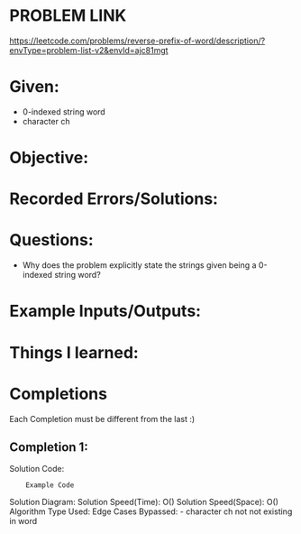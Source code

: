 # PROBLEM LINK
https://leetcode.com/problems/reverse-prefix-of-word/description/?envType=problem-list-v2&envId=ajc81mgt

# Given: 
- 0-indexed string word
- character ch

# Objective: 


# Recorded Errors/Solutions:
# Questions:
- Why does the problem explicitly state the strings given being a 0-indexed string word?


# Example Inputs/Outputs:

# Things I learned:

# Completions
Each Completion must be different from the last :) 
## Completion 1:
Solution Code:
``` 
	Example Code
```
Solution Diagram:
Solution Speed(Time): O()
Solution Speed(Space): O() 
Algorithm Type Used:
Edge Cases Bypassed:
	- character ch not not existing in word
